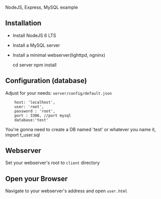 NodeJS, Express, MySQL example

## Installation

* Install NodeJS 6 LTS
* Install a MySQL server
* Install a minimal webserver(lighttpd, ngninx)

    
    cd server
    npm install
    

## Configuration (database)

Adjust for your needs: `server/config/default.json`

        host: 'localhost',
        user: 'root',
        password : 'root',
        port : 3306, //port mysql
        database:'test'	

	
You're gonna need to create a DB named 'test' or whatever you name it,  import t_user.sql


## Webserver

Set your webserver's root to `client` directory

## Open your Browser

Navigate to your webserver's address and open `user.html`



